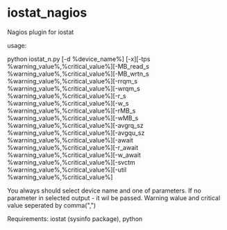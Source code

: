 # iostat_nagios
Nagios plugin for iostat

usage:

python iostat_n.py [-d %device_name%] [-x][-tps %warning_value%,%critical_value%][-MB_read_s %warning_value%,%critical_value%][-MB_wrtn_s %warning_value%,%critical_value%][-rrqm_s %warning_value%,%critical_value%][-wrqm_s %warning_value%,%critical_value%][-r_s %warning_value%,%critical_value%][-w_s %warning_value%,%critical_value%][-rMB_s %warning_value%,%critical_value%][-wMB_s %warning_value%,%critical_value%][-avgrq_sz %warning_value%,%critical_value%][-avgqu_sz %warning_value%,%critical_value%][-await %warning_value%,%critical_value%][-r_await %warning_value%,%critical_value%][-w_await %warning_value%,%critical_value%][-svctm %warning_value%,%critical_value%][-util %warning_value%,%critical_value%]

You always should select device name and one of parameters. If no parameter in selected output - it wil be passed.
Warning walue and critical value seperated by comma(",")

Requirements: iostat (sysinfo package), python
